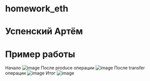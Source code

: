 # homework_eth
# Успенский Артём
# Пример работы

Начало
![image](https://user-images.githubusercontent.com/45994592/111875540-66150a80-89ab-11eb-8209-414d4a27f523.png)
После produce операции
![image](https://user-images.githubusercontent.com/45994592/111875581-99579980-89ab-11eb-9b10-4e4055d77ec1.png)
После transfer операции
![image](https://user-images.githubusercontent.com/45994592/111875587-a5dbf200-89ab-11eb-9299-0bf5d7d96d98.png)
Итог
![image](https://user-images.githubusercontent.com/45994592/111875598-b4c2a480-89ab-11eb-89e9-ed570957049e.png)
